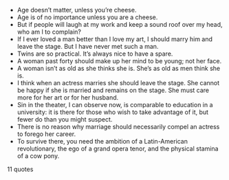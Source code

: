  - Age doesn’t matter, unless you’re cheese.
 - Age is of no importance unless you are a cheese.
 - But if people will laugh at my work and keep a sound roof over my head, who am I to complain?
 - If I ever loved a man better than I love my art, I should marry him and leave the stage. But I have never met such a man.
 - Twins are so practical. It’s always nice to have a spare.
 - A woman past forty should make up her mind to be young; not her face.
 - A woman isn’t as old as she thinks she is. She’s as old as men think she is.
 - I think when an actress marries she should leave the stage. She cannot be happy if she is married and remains on the stage. She must care more for her art or for her husband.
 - Sin in the theater, I can observe now, is comparable to education in a university: it is there for those who wish to take advantage of it, but fewer do than you might suspect.
 - There is no reason why marriage should necessarily compel an actress to forego her career.
 - To survive there, you need the ambition of a Latin-American revolutionary, the ego of a grand opera tenor, and the physical stamina of a cow pony.

11 quotes